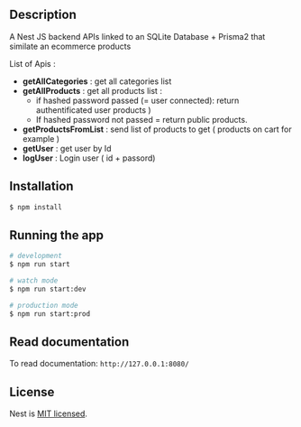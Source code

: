 ## Description

A Nest JS backend APIs linked to an SQLite Database + Prisma2 that similate an ecommerce products

List of Apis :

- **getAllCategories** : get all categories list
- **getAllProducts** : get all products list :
  - if hashed password passed (= user connected): return authentificated user products )
  - If hashed password not passed = return public products.
- **getProductsFromList** : send list of products to get ( products on cart for example )
- **getUser** : get user by Id
- **logUser** : Login user ( id + passord)

## Installation

```bash
$ npm install
```

## Running the app

```bash
# development
$ npm run start

# watch mode
$ npm run start:dev

# production mode
$ npm run start:prod
```

## Read documentation

To read documentation: `http://127.0.0.1:8080/`

## License

Nest is [MIT licensed](LICENSE).
